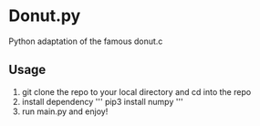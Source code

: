 # Donut.py
Python adaptation of the famous donut.c

## Usage
1. git clone the repo to your local directory and cd into the repo
2. install dependency
'''
pip3 install numpy
'''
3. run main.py and enjoy!

